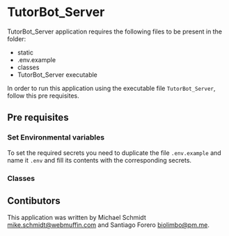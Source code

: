 # TutorBot_Server

TutorBot_Server application requires the following files to be present in the folder:

- static
- .env.example
- classes
- TutorBot_Server executable

In order to run this application using the executable file `TutorBot_Server`, follow this pre requisites.

## Pre requisites

### Set Environmental variables

To set the required secrets you need to duplicate the file `.env.example` and name it `.env` and fill its contents with the corresponding secrets.

### Classes

## Contibutors

This application was written by Michael Schmidt <mike.schmidt@webmuffin.com> and Santiago Forero <biolimbo@pm.me>.
